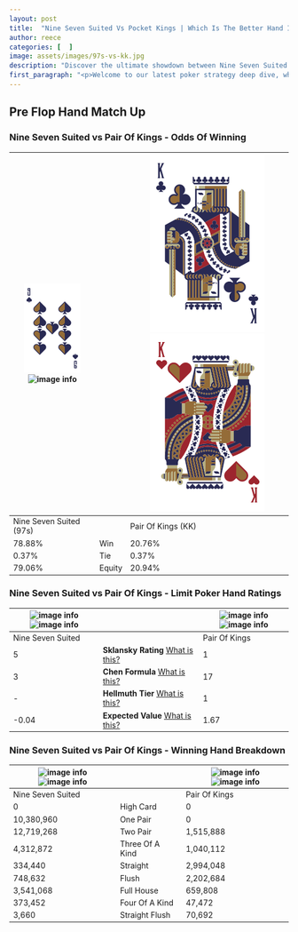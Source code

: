 ```yaml
---
layout: post
title:  "Nine Seven Suited Vs Pocket Kings | Which Is The Better Hand In Poker? A Complete Guide"
author: reece
categories: [  ]
image: assets/images/97s-vs-kk.jpg
description: "Discover the ultimate showdown between Nine Seven Suited and Pair Of Kings in poker! Uncover the odds, strategies, and scenarios where one hand triumphs over the other. Get ready to up your poker game with this thrilling analysis."
first_paragraph: "<p>Welcome to our latest poker strategy deep dive, where we're pitting two distinct hands against each other in a high-stakes showdown: Nine Seven Suited vs Pair Of Kings.</p><p>In the dynamic world of poker, every decision counts, and knowing which hand holds the upper hand is key to your success at the table.</p><p>In this article, we'll dissect these two hands, explore the scenarios where one dominates the other, and equip you with the knowledge to make strategic choices that can tip the odds in your favor.</p><p>Get ready to unravel the intriguing dynamics of these poker hands and elevate your game to new heights.</p>"
---
```




[comment]: # (sp0)

## Pre Flop Hand Match Up

<div class="table hand-ratings" markdown="1"> 



### Nine Seven Suited vs Pair Of Kings - Odds Of Winning


    
| ![image info](assets/images/hand1/9.png) ![image info](assets/images/hand1/7s.png) |  | ![image info](assets/images/hand2/k.png) ![image info](assets/images/hand2/ko.png) |
| -------- | -------- | -------- |
| Nine Seven Suited (97s) |  | Pair Of Kings (KK) |
| 78.88% | Win | 20.76% |
| 0.37% | Tie | 0.37% |
| 79.06% | Equity | 20.94% |




[comment]: # (sp1)



### Nine Seven Suited vs Pair Of Kings - Limit Poker Hand Ratings


    
| ![image info](https://www.riverpairs.com/assets/images/hand1/9.png) ![image info](https://www.riverpairs.com/assets/images/hand1/7s.png) |  | ![image info](https://www.riverpairs.com/assets/images/hand2/k.png) ![image info](https://www.riverpairs.com/assets/images/hand2/ko.png) |
| -------- | -------- | -------- |
| Nine Seven Suited |  | Pair Of Kings |
| 5 | **Sklansky Rating** [What is this?](/sklansky-rating-explained) | 1 |
| 3 | **Chen Formula** [What is this?](/chen-formula-explained) | 17 |
| - | **Hellmuth Tier** [What is this?](/Hellmuth-tier-explained) | 1 |
| -0.04 | **Expected Value** [What is this?](/expected-value-explained) | 1.67 |




[comment]: # (sp2)



### Nine Seven Suited vs Pair Of Kings - Winning Hand Breakdown


    
| ![image info](https://www.riverpairs.com/assets/images/hand1/9.png) ![image info](https://www.riverpairs.com/assets/images/hand1/7s.png) |  | ![image info](https://www.riverpairs.com/assets/images/hand2/k.png) ![image info](https://www.riverpairs.com/assets/images/hand2/ko.png) |
| -------- | -------- | -------- |
| Nine Seven Suited |  | Pair Of Kings |
| 0 | High Card | 0 |
| 10,380,960 | One Pair | 0 |
| 12,719,268 | Two Pair | 1,515,888 |
| 4,312,872 | Three Of A Kind | 1,040,112 |
| 334,440 | Straight | 2,994,048 |
| 748,632 | Flush | 2,202,684 |
| 3,541,068 | Full House | 659,808 |
| 373,452 | Four Of A Kind | 47,472 |
| 3,660 | Straight Flush | 70,692 |




[comment]: # (sp3)



</div>

[comment]: # (sp4)



[comment]: # (sp5)

